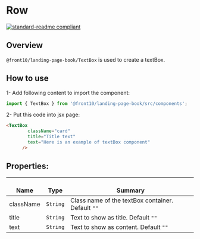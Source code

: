 # Row

[![standard-readme compliant](https://img.shields.io/badge/standard--readme-OK-green.svg?style=flat-square)](https://github.com/RichardLitt/standard-readme)

## Overview

`@front10/landing-page-book/TextBox` is used to create a textBox.

## How to use

1- Add following content to import the component:

```js
import { TextBox } from '@front10/landing-page-book/src/components';
```

2- Put this code into jsx page:

```html
<TextBox
        className="card"
        title="Title text"
        text="Here is an example of textBox component"
      />
```

## Properties:

| </br>Name | </br>Type | </br>Summary                                      |
| --------- | --------- | ------------------------------------------------- |
| className | `String`  | Class name of the textBox container. Default `""` |
| title     | `String`  | Text to show as title. Default `""`               |
| text      | `String`  | Text to show as content. Default `""`             |
